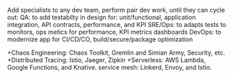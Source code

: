 

Add specialists to any dev team, perform pair dev work, until they can cycle out:
QA: to add testabilty in design for: unit/functional, application integration, API contracts, performance, and KPI
SRE/Ops: to adapts tests to monitors, ops metics for performance, KPI metrics dashboards
DevOps: to modernize app for CI/CD/CO, build/secure/package optimization

+Chaos Engineering:  Chaos Toolkit, Gremlin and Simian Army, Security, etc.
+Distributed Tracing: Istio, Jaeger, Zipkin
+Serverless: AWS Lambda, Google Functions, and Knative.
 service mesh: Linkerd, Envoy, and Istio.
